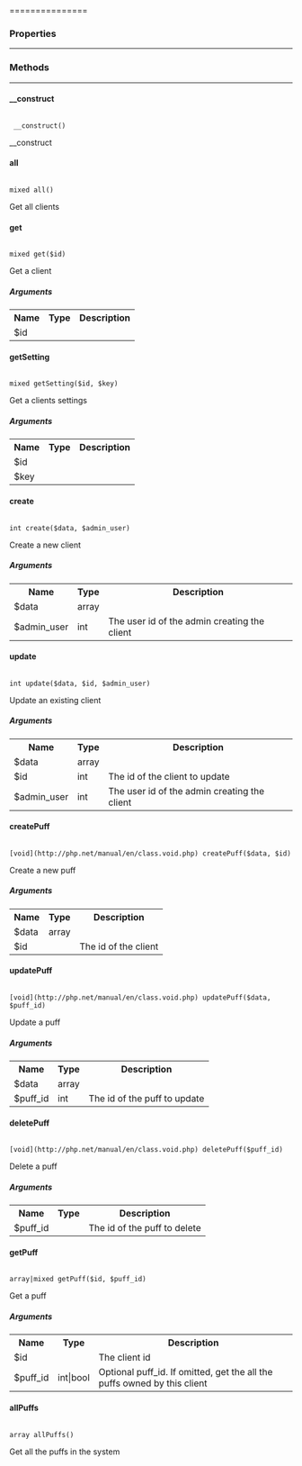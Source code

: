 ===============

### Properties
----------



### Methods
----------

#### __construct

<code>
 __construct()
</code>

__construct

#### all

<code>
mixed all()
</code>

Get all clients

#### get

<code>
mixed get($id)
</code>

Get a client

##### Arguments

<table>
  <tr>
    <th>Name</th><th>Type</th><th>Description</th>
  </tr><tr><td>$id</td><td></td><td></td></tr></table>

#### getSetting

<code>
mixed getSetting($id, $key)
</code>

Get a clients settings

##### Arguments

<table>
  <tr>
    <th>Name</th><th>Type</th><th>Description</th>
  </tr><tr><td>$id</td><td></td><td></td></tr><tr><td>$key</td><td></td><td></td></tr></table>

#### create

<code>
int create($data, $admin_user)
</code>

Create a new client

##### Arguments

<table>
  <tr>
    <th>Name</th><th>Type</th><th>Description</th>
  </tr><tr><td>$data</td><td>array</td><td></td></tr><tr><td>$admin_user</td><td>int</td><td>The user id of the admin creating the client</td></tr></table>

#### update

<code>
int update($data, $id, $admin_user)
</code>

Update an existing client

##### Arguments

<table>
  <tr>
    <th>Name</th><th>Type</th><th>Description</th>
  </tr><tr><td>$data</td><td>array</td><td></td></tr><tr><td>$id</td><td>int</td><td>The id of the client to update</td></tr><tr><td>$admin_user</td><td>int</td><td>The user id of the admin creating the client</td></tr></table>

#### createPuff

<code>
[void](http://php.net/manual/en/class.void.php) createPuff($data, $id)
</code>

Create a new puff

##### Arguments

<table>
  <tr>
    <th>Name</th><th>Type</th><th>Description</th>
  </tr><tr><td>$data</td><td>array</td><td></td></tr><tr><td>$id</td><td></td><td>The id of the client</td></tr></table>

#### updatePuff

<code>
[void](http://php.net/manual/en/class.void.php) updatePuff($data, $puff_id)
</code>

Update a puff

##### Arguments

<table>
  <tr>
    <th>Name</th><th>Type</th><th>Description</th>
  </tr><tr><td>$data</td><td>array</td><td></td></tr><tr><td>$puff_id</td><td>int</td><td>The id of the puff to update</td></tr></table>

#### deletePuff

<code>
[void](http://php.net/manual/en/class.void.php) deletePuff($puff_id)
</code>

Delete a puff

##### Arguments

<table>
  <tr>
    <th>Name</th><th>Type</th><th>Description</th>
  </tr><tr><td>$puff_id</td><td></td><td>The id of the puff to delete</td></tr></table>

#### getPuff

<code>
array|mixed getPuff($id, $puff_id)
</code>

Get a puff

##### Arguments

<table>
  <tr>
    <th>Name</th><th>Type</th><th>Description</th>
  </tr><tr><td>$id</td><td></td><td>The client id</td></tr><tr><td>$puff_id</td><td>int|bool</td><td>Optional puff_id. If omitted, get the all the puffs owned by this client</td></tr></table>

#### allPuffs

<code>
array allPuffs()
</code>

Get all the puffs in the system

